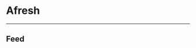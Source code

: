 # Afresh

---

## Feed

<rssapp-wall id="_7HlcJm1FoF7CP2PK"></rssapp-wall><script src="https://widget.rss.app/v1/wall.js" type="text/javascript" async></script>